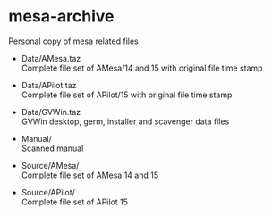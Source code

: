 # mesa-archive
Personal copy of mesa related files

* Data/AMesa.taz  
  Complete file set of AMesa/14 and 15 with original file time stamp  


* Data/APilot.taz  
  Complete file set of APilot/15 with original file time stamp


* Data/GVWin.taz  
  GVWin desktop, germ, installer and scavenger data files


* Manual/  
  Scanned manual


* Source/AMesa/  
  Complete file set of AMesa 14 and 15


* Source/APilot/  
  Complete file set of APilot 15

